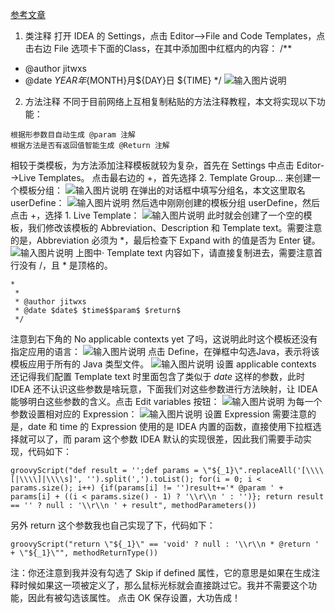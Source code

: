 [参考文章](https://mp.weixin.qq.com/s/klijSAr3SR-12toIduOygw)
1. 类注释
打开 IDEA 的 Settings，点击 Editor-->File and Code Templates，点击右边 File 选项卡下面的Class，在其中添加图中红框内的内容：
/**
 * @author jitwxs
 * @date ${YEAR}年${MONTH}月${DAY}日 ${TIME}
 */
![输入图片说明](https://images.gitee.com/uploads/images/2021/1122/093746_0121e064_7472878.png "屏幕截图.png")
2. 方法注释
不同于目前网络上互相复制粘贴的方法注释教程，本文将实现以下功能：
```
根据形参数目自动生成 @param 注解
根据方法是否有返回值智能生成 @Return 注解
```
相较于类模板，为方法添加注释模板就较为复杂，首先在 Settings 中点击 Editor-->Live Templates。
点击最右边的 +，首先选择 2. Template Group... 来创建一个模板分组：
![输入图片说明](https://images.gitee.com/uploads/images/2021/1122/094051_b83215b2_7472878.png "屏幕截图.png")
在弹出的对话框中填写分组名，本文这里取名 userDefine：
![输入图片说明](https://images.gitee.com/uploads/images/2021/1122/094103_de064032_7472878.png "屏幕截图.png")
然后选中刚刚创建的模板分组 userDefine，然后点击 +，选择 1. Live Template：
![输入图片说明](https://images.gitee.com/uploads/images/2021/1122/094114_1764afd6_7472878.png "屏幕截图.png")
此时就会创建了一个空的模板，我们修改该模板的 Abbreviation、Description 和 Template text。需要注意的是，Abbreviation 必须为 *，最后检查下 Expand with 的值是否为 Enter 键。
![输入图片说明](https://images.gitee.com/uploads/images/2021/1122/094130_c95a2069_7472878.png "屏幕截图.png")
上图中· Template text 内容如下，请直接复制进去，需要注意首行没有 /，且 \* 是顶格的。

```
*
 * 
 * @author jitwxs
 * @date $date$ $time$$param$ $return$
 */
```

注意到右下角的 No applicable contexts yet 了吗，这说明此时这个模板还没有指定应用的语言：
![输入图片说明](https://images.gitee.com/uploads/images/2021/1122/094149_264a4fa3_7472878.png "屏幕截图.png")
点击 Define，在弹框中勾选Java，表示将该模板应用于所有的 Java 类型文件。
![输入图片说明](https://images.gitee.com/uploads/images/2021/1122/094158_38e33ef2_7472878.png "屏幕截图.png")
设置 applicable contexts
还记得我们配置 Template text 时里面包含了类似于 $date$ 这样的参数，此时 IDEA 还不认识这些参数是啥玩意，下面我们对这些参数进行方法映射，让 IDEA 能够明白这些参数的含义。点击 Edit variables 按钮：
![输入图片说明](https://images.gitee.com/uploads/images/2021/1122/094211_543c664c_7472878.png "屏幕截图.png")
为每一个参数设置相对应的 Expression：
![输入图片说明](https://images.gitee.com/uploads/images/2021/1122/094219_80bc707d_7472878.png "屏幕截图.png")
设置 Expression
需要注意的是，date 和 time 的 Expression 使用的是 IDEA 内置的函数，直接使用下拉框选择就可以了，而 param 这个参数 IDEA 默认的实现很差，因此我们需要手动实现，代码如下：
```
groovyScript("def result = '';def params = \"${_1}\".replaceAll('[\\\\[|\\\\]|\\\\s]', '').split(',').toList(); for(i = 0; i < params.size(); i++) {if(params[i] != '')result+='* @param ' + params[i] + ((i < params.size() - 1) ? '\\r\\n ' : '')}; return result == '' ? null : '\\r\\n ' + result", methodParameters())
```
另外 return 这个参数我也自己实现了下，代码如下：
```
groovyScript("return \"${_1}\" == 'void' ? null : '\\r\\n * @return ' + \"${_1}\"", methodReturnType())
```
注：你还注意到我并没有勾选了 Skip if defined 属性，它的意思是如果在生成注释时候如果这一项被定义了，那么鼠标光标就会直接跳过它。我并不需要这个功能，因此有被勾选该属性。
点击 OK 保存设置，大功告成！